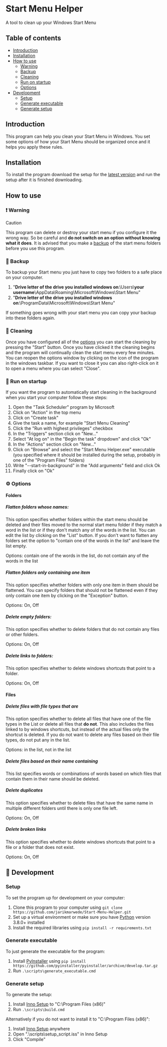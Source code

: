 # Start Menu Helper
A tool to clean up your Windows Start Menu

## Table of contents
* [Introduction](#introduction)
* [Installation](#installation)
* [How to use](#how-to-use)
  * [Warning](#exclamation-warning)
  * [Backup](#floppy_disk-backup)
  * [Cleaning](#broom-cleaning)
  * [Run on startup](#rocket-run-on-startup)
  * [Options](#gear-options)
* [Development](#wrench-development)
  * [Setup](#setup)
  * [Generate executable](#generate-executable)
  * [Generate setup](#generate-setup)

## Introduction
This program can help you clean your Start Menu in Windows. You set some options of how your Start Menu should be organized once and it helps you apply these rules.

## Installation
To install the program download the setup for the [latest version](https://github.com/jarikmarwede/Start-Menu-Helper/releases/latest) and run the setup after it is finished downloading.

## How to use
### :exclamation: Warning
> [!CAUTION]
> This program can delete or destroy your start menu if you configure it the wrong way. So be careful and __do not switch on an option without knowing what it does__. It is advised that you make a [backup](#floppy_disk-backup) of the start menu folders before you use this program.

### :floppy_disk: Backup
To backup your Start menu you just have to copy two folders to a safe place on your computer.
1. "__Drive letter of the drive you installed windows on__:\Users\\__your username__\AppData\Roaming\Microsoft\Windows\Start Menu"
2. "__Drive letter of the drive you installed windows on__:\ProgramData\Microsoft\Windows\Start Menu"

If something goes wrong with your start menu you can copy your backup into these folders again.

### :broom: Cleaning
Once you have configured all of the [options](#gear-options) you can start the cleaning by pressing the "Start" button. Once you have clicked it the cleaning begins and the program will continually clean the start menu every few minutes. You can reopen the options window by clicking on the icon of the program in the windows taskbar. If you want to close it you can also right-click on it to open a menu where you can select "Close".

### :rocket: Run on startup
If you want the program to automatically start cleaning in the background when you start your computer follow these steps:
1. Open the "Task Scheduler" program by Microsoft
2. Click on "Action" in the top menu
3. Click on "Create task"
4. Give the task a name, for example "Start Menu Cleaning"
5. Click the "Run with highest privileges" checkbox
6. In the "Triggers" section click on "New..."
7. Select "At log on" in the "Begin the task" dropdown" and click "Ok"
8. In the "Actions" section click on "New..."
9. Click on "Browse" and select the "Start Menu Helper.exe" executable (you specified where it should be installed during the setup, probably in one of the "Program Files" folders)
10. Write "--start-in-background" in the "Add arguments" field and click Ok
11. Finally click on "Ok"

### :gear: Options
#### Folders
##### Flatten folders whose names:
This option specifies whether folders within the start menu should be deleted and their files moved to the normal start menu folder if they match a word in the list or if they don't match any of the words in the list. You can edit the list by clicking on the "List" button. If you don't want to flatten any folders set the option to "contain one of the words in the list" and leave the list empty.

Options: contain one of the words in the list, do not contain any of the words in the list
##### Flatten folders only containing one item
This option specifies whether folders with only one item in them should be flattened. You can specify folders that should not be flattened even if they only contain one item by clicking on the "Exception" button.

Options: On, Off
##### Delete empty folders:
This option specifies whether to delete folders that do not contain any files or other folders.

Options: On, Off
##### Delete links to folders:
This option specifies whether to delete windows shortcuts that point to a folder.

Options: On, Off

#### Files
##### Delete files with file types that are
This option specifies whether to delete all files that have one of the file types in the List or delete all files that __do not__. This also includes the files linked to by windows shortcuts, but instead of the actual files only the shortcut is deleted. If you do not want to delete any files based on their file types, do not put any in the list.

Options: in the list, not in the list
##### Delete files based on their name containing
This list specifies words or combinations of words based on which files that contain them in their name should be deleted.

##### Delete duplicates
This option specifies whether to delete files that have the same name in multiple different folders until there is only one file left.

Options: On, Off
##### Delete broken links
This option specifies whether to delete windows shortcuts that point to a file or a folder that does not exist.

Options: On, Off

## :wrench: Development
### Setup
To set the program up for development on your computer:
1. Clone this program to your computer using `git clone https://github.com/jarikmarwede/Start-Menu-Helper.git`
2. Set up a virtual environment or make sure you have [Python](https://www.python.org/downloads/windows/) version 3.8.0+ installed
3. Install the required libraries using `pip install -r requirements.txt`

### Generate executable
To just generate the executable for the program:
1. Install [PyInstaller](https://www.pyinstaller.org) using `pip install https://github.com/pyinstaller/pyinstaller/archive/develop.tar.gz`
2. Run `.\scripts\generate_executable.cmd`

### Generate setup
To generate the setup:
1. Install [Inno Setup](http://www.jrsoftware.org/isdl.php) to "C:\Program Files (x86)"
2. Run `.\scripts\build.cmd`

Alternatively if you do not want to install it to "C:\Program Files (x86)":
1. Install [Inno Setup](http://www.jrsoftware.org/isdl.php) anywhere
2. Open ".\scripts\setup_script.iss" in Inno Setup
3. Click "Compile"
